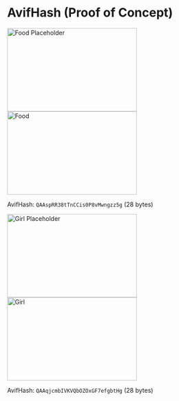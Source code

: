 # AvifHash (Proof of Concept)
<div class="demo-container" id="food" data-hash="QAAspRR38tTnCCis0P8vMwngzz5g">
    <img id="demo-placeholder" alt="Food Placeholder" width="301" height="193">
    <img id="demo" alt="Food" width="301" height="193" data-src="pics/eat.jpg">
</div>

AvifHash: `QAAspRR38tTnCCis0P8vMwngzz5g` (28 bytes)

<div class="demo-container" id="girl" data-hash="QAAqjcmbIVKVQbOZOxGF7efgbtHg">
    <img id="demo-placeholder" alt="Girl Placeholder" width="301" height="193">
    <img id="demo" alt="Girl" width="301" height="193" data-src="pics/girl.jpg">
</div>

AvifHash: `QAAqjcmbIVKVQbOZOxGF7efgbtHg` (28 bytes)

<script type="module">
//import * as AvifHash from '/scripts/avifhash.js';

const binaryToBase64 = binary => btoa(String.fromCharCode(...binary));
const base64ToBinary = base64 => new Uint8Array(atob(base64).split('').map(x => x.charCodeAt(0)));
const appendBuffer = function(buffer1, buffer2) {
    var tmp = new Uint8Array(buffer1.byteLength + buffer2.byteLength);
    tmp.set(new Uint8Array(buffer1), 0);
    tmp.set(new Uint8Array(buffer2), buffer1.byteLength);
    return tmp.buffer;
};

const demoContainers = document.getElementsByClassName("demo-container");
const avifHashHeader = "AAAAIGZ0eXBhdmlmAAAAAGF2aWZtaWYxbWlhZk1BMUEAAADybWV0YQAAAAAAAAAoaGRscgAAAAAAAAAAcGljdAAAAAAAAAAAAAAAAGxpYmF2aWYAAAAADnBpdG0AAAAAAAEAAAAeaWxvYwAAAABEAAABAAEAAAABAAABGgAAACcAAAAoaWluZgAAAAAAAQAAABppbmZlAgAAAAABAABhdjAxQ29sb3IAAAAAamlwcnAAAABLaXBjbwAAABRpc3BlAAAAAAAAAAgAAAAIAAAAEHBpeGkAAAAAAwgICAAAAAxhdjFDgSAAAAAAABNjb2xybmNseAABAA0ABoAAAAAXaXBtYQAAAAAAAAABAAEEAQKDBAAAAC9tZGF0EgAKCDgIv+UBDQaQMhkcgAAA";

for (const demoContainer of demoContainers) {
    const avifHashImage = demoContainer.dataset.hash;
    const demoPlaceholder = demoContainer.querySelector('#demo-placeholder');
    const demo = demoContainer.querySelector('#demo');
    const originalUrl = demo.dataset.src;

    const hashHeaderBinary = base64ToBinary(avifHashHeader);

    // ToDo: store pic qindex in hash
    if (originalUrl.includes("girl")) {
        hashHeaderBinary[296] = 25;
    } else {
        hashHeaderBinary[296] = 28;  
    }

    const hashImageBinary = base64ToBinary(avifHashImage);
    const fullImageBinary = appendBuffer(hashHeaderBinary, hashImageBinary);

    const fullImageBase64 = binaryToBase64(new Uint8Array(fullImageBinary));
    const fullImageData64 = 'data:image/avif;base64,' + fullImageBase64;

    // Set the placeholder image
    demoPlaceholder.src = fullImageData64;

    // Load the full image
    setTimeout(() => demo.src = originalUrl, 1000);
    demo.onload = function() {
        demo.style.opacity = '1';
        demoPlaceholder.style.opacity = '0';
    }
}
</script>